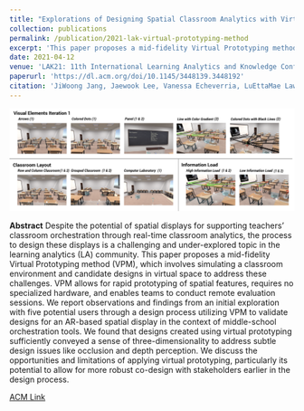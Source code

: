 ```yaml
---
title: "Explorations of Designing Spatial Classroom Analytics with Virtual Prototyping"
collection: publications
permalink: /publication/2021-lak-virtual-prototyping-method
excerpt: 'This paper proposes a mid-fidelity Virtual Prototyping method (VPM), which involves simulating a classroom environment and candidate designs in virtual space to address fundamental challenges in prototyping for AR applications.'
date: 2021-04-12
venue: 'LAK21: 11th International Learning Analytics and Knowledge Conference'
paperurl: 'https://dl.acm.org/doi/10.1145/3448139.3448192'
citation: 'JiWoong Jang, Jaewook Lee, Vanessa Echeverria, LuEttaMae Lawrence, and Vincent Aleven. 2021. Explorations of Designing Spatial Classroom Analytics with Virtual Prototyping. In LAK21: 11th International Learning Analytics and Knowledge Conference (LAK21). Association for Computing Machinery, New York, NY, USA, 518–524. DOI:https://doi.org/10.1145/3448139.3448192'
---
```

<!-- images -->
![Image displaying multiple different simulations of a classroom in Augmented Reality simulated in a Virtual Reality environment](../files/paper_images/vpm-hero.png)


**Abstract**
Despite the potential of spatial displays for supporting teachers’ classroom orchestration through real-time classroom analytics, the process to design these displays is a challenging and under-explored topic in the learning analytics (LA) community. This paper proposes a mid-fidelity Virtual Prototyping method (VPM), which involves simulating a classroom environment and candidate designs in virtual space to address these challenges. VPM allows for rapid prototyping of spatial features, requires no specialized hardware, and enables teams to conduct remote evaluation sessions. We report observations and findings from an initial exploration with five potential users through a design process utilizing VPM to validate designs for an AR-based spatial display in the context of middle-school orchestration tools. We found that designs created using virtual prototyping sufficiently conveyed a sense of three-dimensionality to address subtle design issues like occlusion and depth perception. We discuss the opportunities and limitations of applying virtual prototyping, particularly its potential to allow for more robust co-design with stakeholders earlier in the design process.

[ACM Link](https://dl.acm.org/doi/10.1145/3448139.3448192)